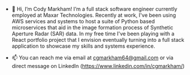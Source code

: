 - 👋 Hi, I’m Cody Markham! I’m a full stack software engineer currently employed at Maxar Technologies. Recently at work, I've been using AWS services and systems to host a suite of Python based microservices that aid in the image formation process of Synthetic Aperture Radar (SAR) data. In my free time I've been playing with a React portfolio project that I envision eventually turning into a full stack application to showcase my skills and systems experience.
  
- 📫 You can reach me via email at cgmarkham64@gmail.com or via direct message on LinkedIn (https://www.linkedin.com/in/cgmarkham/)
